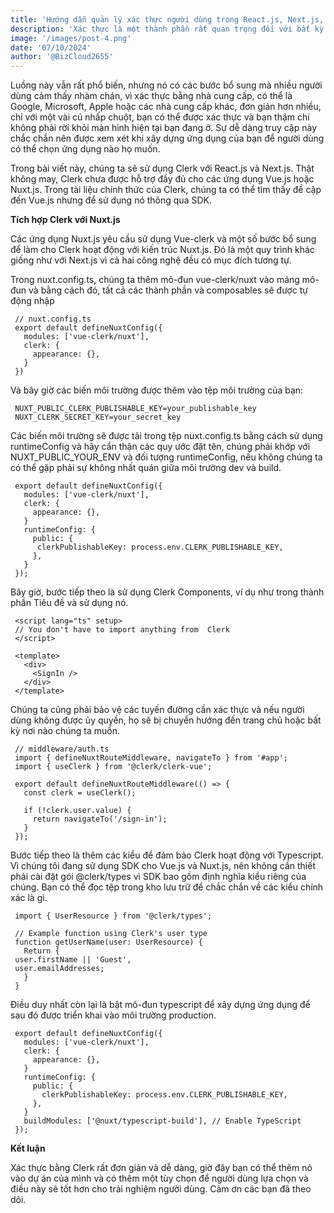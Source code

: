 ```yaml
---
title: 'Hướng dẫn quản lý xác thực người dùng trong React.js, Next.js, Vue.js và Nuxt.js bằng Clerk'
description: 'Xác thực là một thành phần rất quan trọng đối với bất kỳ phần mềm, ứng dụng hay hệ thống nào. Nó cung cấp một lớp bảo mật bổ sung bằng cách hạn chế quyền truy cập vào các khu vực nhất định của ứng dụng. Ví dụ như bảng điều khiển với thông tin quan trọng, nó không thể được truy cập trừ khi người dùng đã được xác thực. Tất nhiên, chúng ta có thể triển khai hệ thống đăng ký và đăng nhập với tên người dùng, email và mật khẩu, sau đó người dùng nhận được email để xác thực email và chỉ sau đó người dùng mới có thể truy cập nội dung được phép cho những người đã được xác thực...'
image: '/images/post-4.png'
date: '07/10/2024'
author: '@BizCloud2655'
---
```


Luồng này vẫn rất phổ biến, nhưng nó có các bước bổ sung mà nhiều người dùng cảm thấy nhàm chán, vì xác thực bằng nhà cung cấp, có thể là Google, Microsoft, Apple hoặc các nhà cung cấp khác, đơn giản hơn nhiều, chỉ với một vài cú nhấp chuột, bạn có thể được xác thực và bạn thậm chí không phải rời khỏi màn hình hiện tại bạn đang ở. Sự dễ dàng truy cập này chắc chắn nên được xem xét khi xây dựng ứng dụng của bạn để người dùng có thể chọn ứng dụng nào họ muốn.

Trong bài viết này, chúng ta sẽ sử dụng Clerk với React.js và Next.js. Thật không may, Clerk chưa được hỗ trợ đầy đủ cho các ứng dụng Vue.js hoặc Nuxt.js. Trong tài liệu chính thức của Clerk, chúng ta có thể tìm thấy đề cập đến Vue.js nhưng để sử dụng nó thông qua SDK.

<strong>Tích hợp Clerk với Nuxt.js</strong>

Các ứng dụng Nuxt.js yêu cầu sử dụng Vue-clerk và một số bước bổ sung để làm cho Clerk hoạt động với kiến ​​trúc Nuxt.js. Đó là một quy trình khác giống như với Next.js vì cả hai công nghệ đều có mục đích tương tự.

Trong nuxt.config.ts, chúng ta thêm mô-đun vue-clerk/nuxt vào mảng mô-đun và bằng cách đó, tất cả các thành phần và composables sẽ được tự động nhập

     // nuxt.config.ts
     export default defineNuxtConfig({
       modules: ['vue-clerk/nuxt'],
       clerk: {
         appearance: {},
       }
     })

Và bây giờ các biến môi trường được thêm vào tệp môi trường của bạn:

     NUXT_PUBLIC_CLERK_PUBLISHABLE_KEY=your_publishable_key
     NUXT_CLERK_SECRET_KEY=your_secret_key

Các biến môi trường sẽ được tải trong tệp nuxt.config.ts bằng cách sử dụng runtimeConfig và hãy cẩn thận các quy ước đặt tên, chúng phải khớp với NUXT_PUBLIC_YOUR_ENV và đối tượng runtimeConfig, nếu không chúng ta có thể gặp phải sự không nhất quán giữa môi trường dev và build.


     export default defineNuxtConfig({
       modules: ['vue-clerk/nuxt'],
       clerk: {
         appearance: {},
       }
       runtimeConfig: {
         public: {
          clerkPublishableKey: process.env.CLERK_PUBLISHABLE_KEY,
         },
       }
     });


Bây giờ, bước tiếp theo là sử dụng Clerk Components, ví dụ như trong thành phần Tiêu đề và sử dụng nó.

     <script lang="ts" setup>
     // You don't have to import anything from  Clerk
     </script>

     <template>
       <div>
         <SignIn />
       </div>
     </template>

Chúng ta cũng phải bảo vệ các tuyến đường cần xác thực và nếu người dùng không được ủy quyền, họ sẽ bị chuyển hướng đến trang chủ hoặc bất kỳ nơi nào chúng ta muốn.

     // middleware/auth.ts
     import { defineNuxtRouteMiddleware, navigateTo } from '#app';
     import { useClerk } from '@clerk/clerk-vue';

     export default defineNuxtRouteMiddleware(() => {
       const clerk = useClerk();

       if (!clerk.user.value) {
         return navigateTo('/sign-in');
       }
     });

Bước tiếp theo là thêm các kiểu để đảm bảo Clerk hoạt động với Typescript. Vì chúng tôi đang sử dụng SDK cho Vue.js và Nuxt.js, nên không cần thiết phải cài đặt gói @clerk/types vì SDK bao gồm định nghĩa kiểu riêng của chúng. Bạn có thể đọc tệp trong kho lưu trữ để chắc chắn về các kiểu chính xác là gì.

     import { UserResource } from '@clerk/types';

     // Example function using Clerk's user type
     function getUserName(user: UserResource) {
       Return { 
     user.firstName || 'Guest', 
     user.emailAddresses; 
       }
     }

Điều duy nhất còn lại là bật mô-đun typescript để xây dựng ứng dụng để sau đó được triển khai vào môi trường production.

     
     export default defineNuxtConfig({
       modules: ['vue-clerk/nuxt'],
       clerk: {
         appearance: {},
       }
       runtimeConfig: {
         public: {
           clerkPublishableKey: process.env.CLERK_PUBLISHABLE_KEY,
         },
       }
       buildModules: ['@nuxt/typescript-build'], // Enable TypeScript
     });

</code>

<strong>Kết luận</strong>

Xác thực bằng Clerk rất đơn giản và dễ dàng, giờ đây bạn có thể thêm nó vào dự án của mình và có thêm một tùy chọn để người dùng lựa chọn và điều này sẽ tốt hơn cho trải nghiệm người dùng. Cảm ơn các bạn đã theo dõi.
